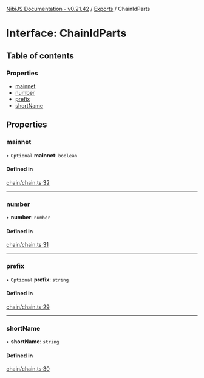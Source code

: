 [NibiJS Documentation - v0.21.42](../intro.md) / [Exports](../modules.md) / ChainIdParts

# Interface: ChainIdParts

## Table of contents

### Properties

- [mainnet](ChainIdParts.md#mainnet)
- [number](ChainIdParts.md#number)
- [prefix](ChainIdParts.md#prefix)
- [shortName](ChainIdParts.md#shortname)

## Properties

### mainnet

• `Optional` **mainnet**: `boolean`

#### Defined in

[chain/chain.ts:32](https://github.com/NibiruChain/ts-sdk/blob/d8a549e/packages/nibijs/src/chain/chain.ts#L32)

---

### number

• **number**: `number`

#### Defined in

[chain/chain.ts:31](https://github.com/NibiruChain/ts-sdk/blob/d8a549e/packages/nibijs/src/chain/chain.ts#L31)

---

### prefix

• `Optional` **prefix**: `string`

#### Defined in

[chain/chain.ts:29](https://github.com/NibiruChain/ts-sdk/blob/d8a549e/packages/nibijs/src/chain/chain.ts#L29)

---

### shortName

• **shortName**: `string`

#### Defined in

[chain/chain.ts:30](https://github.com/NibiruChain/ts-sdk/blob/d8a549e/packages/nibijs/src/chain/chain.ts#L30)
